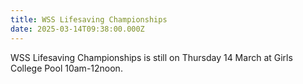 ```yaml
---
title: WSS Lifesaving Championships
date: 2025-03-14T09:38:00.000Z
---
```

WSS Lifesaving Championships is still on Thursday 14 March at Girls College Pool 10am-12noon.
